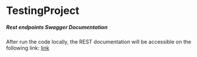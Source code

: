 # TestingProject

##### Rest endpoints Swagger Documentation
After run the code locally, the REST documentation will be accessible on the following link: [link](http://localhost:8085/program/swagger-ui.html#/)
